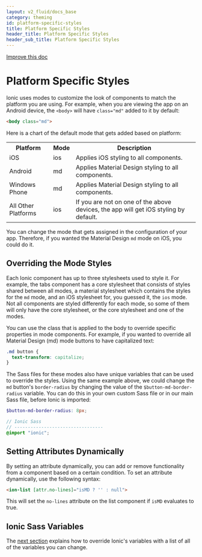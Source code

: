 ```yaml
---
layout: v2_fluid/docs_base
category: theming
id: platform-specific-styles
title: Platform Specific Styles
header_title: Platform Specific Styles
header_sub_title: Platform Specific Styles
---
```

<div class="improve-docs">
  <a href='https://github.com/driftyco/ionic-site/edit/master/docs/v2/theming/platform-specific-styles/index.md'>
    Improve this doc
  </a>
</div>

<h1 class="title">Platform Specific Styles</h1>

Ionic uses modes to customize the look of components to match the platform you are using. For example, when you are viewing the app on an Android device, the `<body>` will have `class="md"` added to it by default:

```html
<body class="md">
```

Here is a chart of the default mode that gets added based on platform:

<table class="table">
  <tr>
    <th>Platform</th>
    <th>Mode</th>
    <th>Description</th>
  </tr>
  <tr>
    <td>iOS</td>
    <td>ios</td>
    <td>Applies iOS styling to all components.</td>
  </tr>
  <tr>
    <td>Android</td>
    <td>md</td>
    <td>Applies Material Design styling to all components.</td>
  </tr>  
  <tr>
    <td>Windows Phone</td>
    <td>md</td>
    <td>Applies Material Design styling to all components.</td>
  </tr>  
  <tr>
    <td>All Other Platforms</td>
    <td>ios</td>
    <td>If you are not on one of the above devices, the app will get iOS styling by default.</td>
  </tr>
</table>

You can change the mode that gets assigned in the configuration of your app. Therefore, if you wanted the Material Design `md` mode on iOS, you could do it.

## Overriding the Mode Styles

Each Ionic component has up to three stylesheets used to style it. For example, the tabs component has a core stylesheet that consists of styles shared between all modes, a material stylesheet which contains the styles for the `md` mode, and an iOS stylesheet for, you guessed it, the `ios` mode. Not all components are styled differently for each mode, so some of them will only have the core stylesheet, or the core stylesheet and one of the modes.  

You can use the class that is applied to the body to override specific properties in mode components. For example, if you wanted to override all Material Design (md) mode buttons to have capitalized text:

```scss
.md button {
  text-transform: capitalize;
}
```

The Sass files for these modes also have unique variables that can be used to override the styles. Using the same example above, we could change the `md` button's `border-radius` by changing the value of the `$button-md-border-radius` variable. You can do this in your own custom Sass file or in our main Sass file, before Ionic is imported:

```scss
$button-md-border-radius: 8px;

// Ionic Sass
// ---------------------------------
@import "ionic";
```

## Setting Attributes Dynamically

By setting an attribute dynamically, you can add or remove functionality from a component based on a certain condition. To set an attribute dynamically, use the following syntax:

```html
<ion-list [attr.no-lines]="isMD ? '' : null">
```

This will set the `no-lines` attribute on the list component if `isMD` evaluates to true.

## Ionic Sass Variables

The [next section](../overriding-ionic-variables/) explains how to override Ionic's variables with a list of all of the variables you can change.
